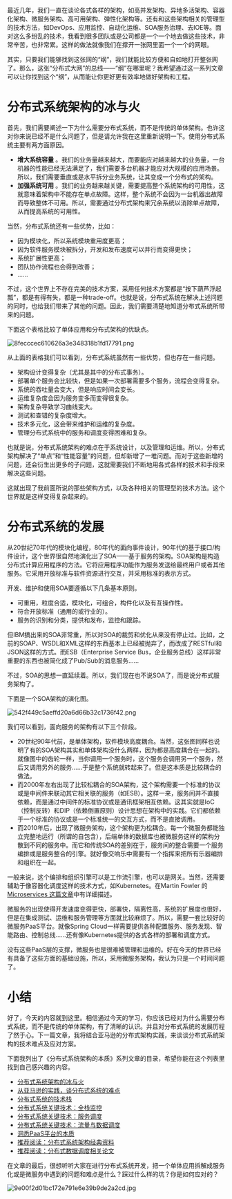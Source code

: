 最近几年，我们一直在谈论各式各样的架构，如高并发架构、异地多活架构、容器化架构、微服务架构、高可用架构、弹性化架构等。还有和这些架构相关的管理型的技术方法，如DevOps、应用监控、自动化运维、SOA服务治理、去IOE等。面对这么多纷乱的技术，我看到很多团队或是公司都是一个一个地去做这些技术，非常辛苦，也非常累。这样的做法就像我们在撑开一张网里面一个一个的网眼。

其实，只要我们能够找到这张网的“纲”，我们就能比较方便和自如地打开整张网了。那么，这张“分布式大网”的总线——“纲”在哪里呢？我希望通过这一系列文章可以让你找到这个“纲”，从而能让你更好更有效率地做好架构和工程。

# 分布式系统架构的冰与火

首先，我们需要阐述一下为什么需要分布式系统，而不是传统的单体架构。也许这对你来说已经不是什么问题了，但是请允许我在这里重新说明一下。使用分布式系统主要有两方面原因。

 *  **增大系统容量** 。我们的业务量越来越大，而要能应对越来越大的业务量，一台机器的性能已经无法满足了，我们需要多台机器才能应对大规模的应用场景。所以，我们需要垂直或是水平拆分业务系统，让其变成一个分布式的架构。
 *  **加强系统可用** 。我们的业务越来越关键，需要提高整个系统架构的可用性，这就意味着架构中不能存在单点故障。这样，整个系统不会因为一台机器出故障而导致整体不可用。所以，需要通过分布式架构来冗余系统以消除单点故障，从而提高系统的可用性。

当然，分布式系统还有一些优势，比如：

 *  因为模块化，所以系统模块重用度更高；
 *  因为软件服务模块被拆分，开发和发布速度可以并行而变得更快；
 *  系统扩展性更高；
 *  团队协作流程也会得到改善；
 *  ……

不过，这个世界上不存在完美的技术方案，采用任何技术方案都是“按下葫芦浮起瓢”，都是有得有失，都是一种trade-off。也就是说，分布式系统在解决上述问题的同时，也给我们带来了其他的问题。因此，我们需要清楚地知道分布式系统所带来的问题。

下面这个表格比较了单体应用和分布式架构的优缺点。

![8fecccec610626a3e348318b1fd17791.png][]

从上面的表格我们可以看到，分布式系统虽然有一些优势，但也存在一些问题。

 *  架构设计变得复杂（尤其是其中的分布式事务）。
 *  部署单个服务会比较快，但是如果一次部署需要多个服务，流程会变得复杂。
 *  系统的吞吐量会变大，但是响应时间会变长。
 *  运维复杂度会因为服务变多而变得很复杂。
 *  架构复杂导致学习曲线变大。
 *  测试和查错的复杂度增大。
 *  技术多元化，这会带来维护和运维的复杂度。
 *  管理分布式系统中的服务和调度变得困难和复杂。

也就是说，分布式系统架构的难点在于系统设计，以及管理和运维。所以，分布式架构解决了“单点”和“性能容量”的问题，但却新增了一堆问题。而对于这些新增的问题，还会衍生出更多的子问题，这就需要我们不断地用各式各样的技术和手段来解决这些问题。

这就出现了我前面所说的那些架构方式，以及各种相关的管理型的技术方法。这个世界就是这样变得复杂起来的。

# 分布式系统的发展

从20世纪70年代的模块化编程，80年代的面向事件设计，90年代的基于接口/构件设计，这个世界很自然地演化出了SOA——基于服务的架构。SOA架构是构造分布式计算应用程序的方法。它将应用程序功能作为服务发送给最终用户或者其他服务。它采用开放标准与软件资源进行交互，并采用标准的表示方式。

开发、维护和使用SOA要遵循以下几条基本原则。

 *  可重用，粒度合适，模块化，可组合，构件化以及有互操作性。
 *  符合开放标准（通用的或行业的）。
 *  服务的识别和分类，提供和发布，监控和跟踪。

但IBM搞出来的SOA非常重，所以对SOA的裁剪和优化从来没有停止过。比如，之前的SOAP、WSDL和XML这样的东西基本上已经被抛弃了，而改成了RESTful和JSON这样的方式。而ESB（Enterprise Service Bus，企业服务总线）这样非常重要的东西也被简化成了Pub/Sub的消息服务……

不过，SOA的思想一直延续着。所以，我们现在也不说SOA了，而是说分布式服务架构了。

下面是一个SOA架构的演化图。

![542f449c5aeffd20a6d66b32c1736f42.png][]

我们可以看到，面向服务的架构有以下三个阶段。

 *  20世纪90年代前，是单体架构，软件模块高度耦合。当然，这张图同样也说明了有的SOA架构其实和单体架构没什么两样，因为都是高度耦合在一起的。就像图中的齿轮一样，当你调用一个服务时，这个服务会调用另一个服务，然后又调用另外的服务……于是整个系统就转起来了。但是这本质是比较耦合的做法。
 *  而2000年左右出现了比较松耦合的SOA架构，这个架构需要一个标准的协议或是中间件来联动其它相关联的服务（如ESB）。这样一来，服务间并不直接依赖，而是通过中间件的标准协议或是通讯框架相互依赖。这其实就是IoC（控制反转）和DIP（依赖倒置原则）设计思想在架构中的实践。它们都依赖于一个标准的协议或是一个标准统一的交互方式，而不是直接调用。
 *  而2010年后，出现了微服务架构，这个架构更为松耦合。每一个微服务都能独立完整地运行（所谓的自包含），后端单体的数据库也被微服务这样的架构分散到不同的服务中。而它和传统SOA的差别在于，服务间的整合需要一个服务编排或是服务整合的引擎。就好像交响乐中需要有一个指挥来把所有乐器编排和组织在一起。

一般来说，这个编排和组织引擎可以是工作流引擎，也可以是网关。当然，还需要辅助于像容器化调度这样的技术方式，如Kubernetes。在Martin Fowler 的 [Microservices 这篇文章][Microservices]中有详细描述。

微服务的出现使得开发速度变得更快，部署快，隔离性高，系统的扩展度也很好，但是在集成测试、运维和服务管理等方面就比较麻烦了。所以，需要一套比较好的微服务PaaS平台。就像Spring Cloud一样需要提供各种配置服务、服务发现、智能路由、控制总线……还有像Kubernetes提供的各式各样的部署和调度方式。

没有这些PaaS层的支撑，微服务也是很难被管理和运维的。好在今天的世界已经有具备了这些方面的基础设施，所以，采用微服务架构，我认为只是一个时间问题了。

# 小结

好了，今天的内容就到这里。相信通过今天的学习，你应该已经对为什么需要分布式系统，而不是传统的单体架构，有了清晰的认识。并且对分布式系统的发展历程了然于心。下一篇文章，我将结合亚马逊的分布式架构实践，来谈谈分布式系统架构的技术难点及应对方案。

下面我列出了《分布式系统架构的本质》系列文章的目录，希望你能在这个列表里找到自己感兴趣的内容。

 *  [分布式系统架构的冰与火][Link 1]
 *  [从亚马逊的实践，谈分布式系统的难点][Link 2]
 *  [分布式系统的技术栈][Link 3]
 *  [分布式系统关键技术：全栈监控][Link 4]
 *  [分布式系统关键技术：服务调度][Link 5]
 *  [分布式系统关键技术：流量与数据调度][Link 6]
 *  [洞悉PaaS平台的本质][PaaS]
 *  [推荐阅读：分布式系统架构经典资料][Link 7]
 *  [推荐阅读：分布式数据调度相关论文][Link 8]

在文章的最后，很想听听大家在进行分布式系统开发，把一个单体应用拆解成服务化或是微服务中遇到的问题和难点是什么？踩过什么样的坑？你是如何应对的？

![9e00f2d01bc172e791e6e39b9de2a2cd.jpg][]


[8fecccec610626a3e348318b1fd17791.png]: https://static001.geekbang.org/resource/image/8f/91/8fecccec610626a3e348318b1fd17791.png
[542f449c5aeffd20a6d66b32c1736f42.png]: https://static001.geekbang.org/resource/image/54/42/542f449c5aeffd20a6d66b32c1736f42.png
[Microservices]: https://martinfowler.com/articles/microservices.html
[Link 1]: https://time.geekbang.org/column/article/1411
[Link 2]: https://time.geekbang.org/column/article/1505
[Link 3]: https://time.geekbang.org/column/article/1512
[Link 4]: https://time.geekbang.org/column/article/1513
[Link 5]: https://time.geekbang.org/column/article/1604
[Link 6]: https://time.geekbang.org/column/article/1609
[PaaS]: https://time.geekbang.org/column/article/1610
[Link 7]: https://time.geekbang.org/column/article/2080
[Link 8]: https://time.geekbang.org/column/article/2421
[9e00f2d01bc172e791e6e39b9de2a2cd.jpg]: https://static001.geekbang.org/resource/image/9e/cd/9e00f2d01bc172e791e6e39b9de2a2cd.jpg

